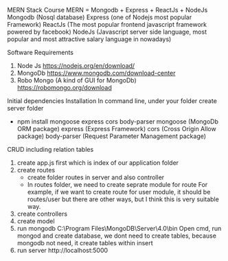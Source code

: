MERN Stack Course 
MERN = Mongodb + Express + ReactJs + NodeJs
Mongodb (Nosql database)
Express (one of Nodejs most popular Framework)
ReactJs (The most popular frontend javascript framework powered by facebook)
NodeJs (Javascript server side language, most popular and most attractive salary language in nowadays)


Software Requirements
1. Node Js https://nodejs.org/en/download/
2. MongoDb https://www.mongodb.com/download-center
3. Robo Mongo (A kind of GUI for MongoDb) https://robomongo.org/download


Initial dependencies Installation
In command line, under your folder create server folder
- npm install mongoose express cors body-parser
mongoose (MongoDb ORM package)
express (Express Framework)
cors (Cross Origin Allow package)
body-parser (Request Parameter Management package)


CRUD including relation tables
1. create app.js first which is index of our application folder
2. create routes
	- create folder routes in server and also controller
	- In routes folder, we need to create seprate module for route
	For example, if we want to create route for user module, it should be routes/user
	but there are other ways, but I think this is very suitable way.
3. create controllers
4. create model
5. run mongodb C:\Program Files\MongoDB\Server\4.0\bin  Open cmd, run mongod
	and create database, we dont need to create tables, because mongodb not need, it create tables within insert
4. run server http://localhost:5000


